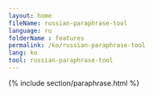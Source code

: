 ```yaml
---
layout: home
fileName: russian-paraphrase-tool
language: ru
folderName : features
permalink: /ko/russian-paraphrase-tool
lang: ko
tool: russian-paraphrase-tool
---
```

{% include section/paraphrase.html %}